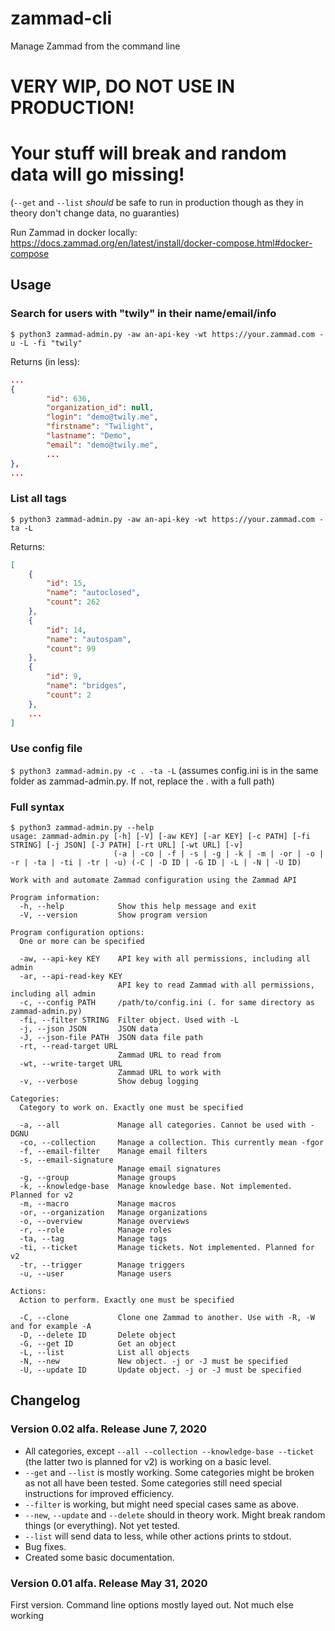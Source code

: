 # zammad-cli

Manage Zammad from the command line

# VERY WIP, DO NOT USE IN PRODUCTION!

# Your stuff will break and random data will go missing!

(`--get` and `--list` *should* be safe to run in production though as they in theory don't change data, no guaranties)

Run Zammad in docker locally: https://docs.zammad.org/en/latest/install/docker-compose.html#docker-compose

## Usage

### Search for users with "twily" in their name/email/info

`$ python3 zammad-admin.py -aw an-api-key -wt https://your.zammad.com -u -L -fi "twily"`

Returns (in less):
```json
...
{
        "id": 636,
        "organization_id": null,
        "login": "demo@twily.me",
        "firstname": "Twilight",
        "lastname": "Demo",
        "email": "demo@twily.me",
        ...
},
...
```

### List all tags

`$ python3 zammad-admin.py -aw an-api-key -wt https://your.zammad.com -ta -L`

Returns:
```json
[
    {
        "id": 15,
        "name": "autoclosed",
        "count": 262
    },
    {
        "id": 14,
        "name": "autospam",
        "count": 99
    },
    {
        "id": 9,
        "name": "bridges",
        "count": 2
    },
    ...
]
```

### Use config file

`$ python3 zammad-admin.py -c . -ta -L` (assumes config.ini is in the same folder as zammad-admin.py. If not, replace the . with a full path)

### Full syntax

```
$ python3 zammad-admin.py --help
usage: zammad-admin.py [-h] [-V] [-aw KEY] [-ar KEY] [-c PATH] [-fi STRING] [-j JSON] [-J PATH] [-rt URL] [-wt URL] [-v]
                       (-a | -co | -f | -s | -g | -k | -m | -or | -o | -r | -ta | -ti | -tr | -u) (-C | -D ID | -G ID | -L | -N | -U ID)

Work with and automate Zammad configuration using the Zammad API

Program information:
  -h, --help            Show this help message and exit
  -V, --version         Show program version

Program configuration options:
  One or more can be specified

  -aw, --api-key KEY    API key with all permissions, including all admin
  -ar, --api-read-key KEY
                        API key to read Zammad with all permissions, including all admin
  -c, --config PATH     /path/to/config.ini (. for same directory as zammad-admin.py)
  -fi, --filter STRING  Filter object. Used with -L
  -j, --json JSON       JSON data
  -J, --json-file PATH  JSON data file path
  -rt, --read-target URL
                        Zammad URL to read from
  -wt, --write-target URL
                        Zammad URL to work with
  -v, --verbose         Show debug logging

Categories:
  Category to work on. Exactly one must be specified

  -a, --all             Manage all categories. Cannot be used with -DGNU
  -co, --collection     Manage a collection. This currently mean -fgor
  -f, --email-filter    Manage email filters
  -s, --email-signature
                        Manage email signatures
  -g, --group           Manage groups
  -k, --knowledge-base  Manage knowledge base. Not implemented. Planned for v2
  -m, --macro           Manage macros
  -or, --organization   Manage organizations
  -o, --overview        Manage overviews
  -r, --role            Manage roles
  -ta, --tag            Manage tags
  -ti, --ticket         Manage tickets. Not implemented. Planned for v2
  -tr, --trigger        Manage triggers
  -u, --user            Manage users

Actions:
  Action to perform. Exactly one must be specified

  -C, --clone           Clone one Zammad to another. Use with -R, -W and for example -A
  -D, --delete ID       Delete object
  -G, --get ID          Get an object
  -L, --list            List all objects
  -N, --new             New object. -j or -J must be specified
  -U, --update ID       Update object. -j or -J must be specified
```

## Changelog

### Version 0.02 alfa. Release June 7, 2020

* All categories, except `--all --collection --knowledge-base --ticket` (the latter two is planned for v2) is working on a basic level.
* `--get` and `--list` is mostly working. Some categories might be broken as not all have been tested. Some categories still need special instructions for improved efficiency.
* `--filter` is working, but might need special cases same as above.
* `--new`, `--update` and `--delete` should in theory work. Might break random things (or everything). Not yet tested.
* `--list` will send data to less, while other actions prints to stdout.
* Bug fixes.
* Created some basic documentation.

### Version 0.01 alfa. Release May 31, 2020

First version. Command line options mostly layed out. Not much else working
